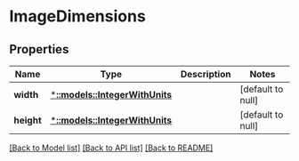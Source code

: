 # ImageDimensions

## Properties
Name | Type | Description | Notes
------------ | ------------- | ------------- | -------------
**width** | [***::models::IntegerWithUnits**](IntegerWithUnits.md) |  | [default to null]
**height** | [***::models::IntegerWithUnits**](IntegerWithUnits.md) |  | [default to null]

[[Back to Model list]](../README.md#documentation-for-models) [[Back to API list]](../README.md#documentation-for-api-endpoints) [[Back to README]](../README.md)


